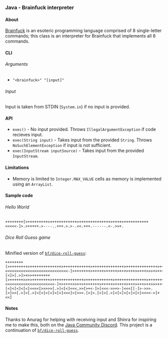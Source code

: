### Java - Brainfuck interpreter

#### About

[Brainfuck](https://en.wikipedia.org/wiki/Brainfuck) is an esoteric programming language comprised of 8 single-letter commands; this class is an interpreter for Brainfuck that implements all 8 commands.

#### CLI
###### Arguments
- `"<brainfuck>" "[input]"`

###### Input
Input is taken from STDIN (`System.in`) if no input is provided.

#### API
- `exec()` - No input provided. Throws `IllegalArgumentException` if code recieves input.
- `exec(String input)` - Takes input from the provided `String`. Throws `NoSuchElementException` if input is not sufficient.
- `exec(InputStream inputSource)` - Takes input from the provided `InputStream`.

#### Limitations

- Memory is limited to `Integer.MAX_VALUE` cells as memory is implemented using an `ArrayList`.

#### Sample code

###### Hello World
```brainfuck
++++++++[>+++++++++>++++++++++++>++++++++++++++>++++>+++++++++++<<<<<-]>.>+++++.>----..+++.>.>-.<<.+++.------.<-.>>+.
```

###### Dice Roll Guess game
Minified version of [`bf/dice-roll-guess`](/bf/dice-roll-guess/):
```brainfuck
++++++++[>++++++++>++++++++++++++>++++++++++++>++++++++++++++>++++++++++++++>++++>++++>++++>+++++>++++++>+++++>++++++>+++++>++++>++++++++>+++++++++++++++>++++>++++++++++>+++++++++++++>++++++++++++>++++++++++++++>+++++++++++>++++++++>++++++++++++++>+++++++++++++++>+++++++>++++++>++++++<<<<<<<<<<<<<<<<<<<<<<<<<<<<-]>+++++++>+++++>+++++>+++>+++>>+++>>>+>+++++>++++++>+>>++>+>>++++>>+>++++>+++++++>+++++++>+++++>+>+>+++++++>+++++++[<]>[.>]>+>>++++++++[>++++++>>+>++++++++>++++++++++++++>++++++++++++>++++++++++++++>++++++++++++++>+++++++>++++>>++++++++>+++++++++>+++++++++++++>++++++++++++>>+++++++++++++>++++++++++++++>++++++++++++++>++++++++++++>++++++++++++>++++++++++++++<<<<<<<<<<<<<<<<<<<<<<-]+>++++>>++>+++++++>+++++>+++++>+++>+++>++>>>+++>+>++++++>+++>>+++++++>++>++>+++++>+++>++++[<]<[<]<[<]<<<<[>>>>>[.>]<[<]<<<,>>[>+<-]>[<<<->>+>-]<<<[[-]>->>>.[>]>>[.>]>[.>]<[<]<[<]<[<]<<<]>[>>>.[>]>.[>]>[.>]<[<]<[<]<[<]<<<<->]+<<]
```

#### Notes

Thanks to Anurag for helping with receiving input and Shinra for inspiring me to make this, both on the [Java Community Discord](https://discord.gg/java).
This project is a continuation of [`bf/dice-roll-guess`](/bf/dice-roll-guess/).
